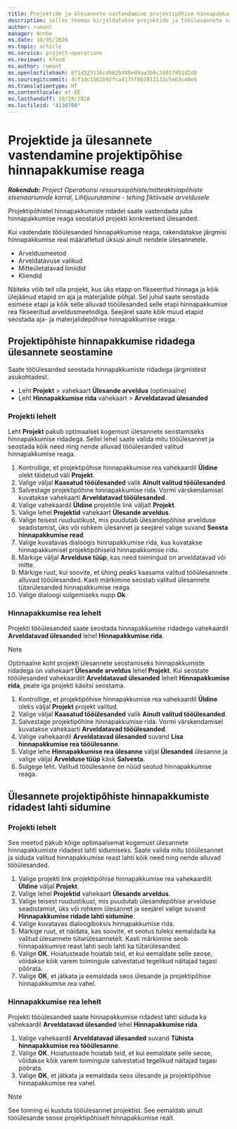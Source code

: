 ```yaml
---
title: Projektide ja ülesannete vastendamine projektipõhise hinnapakkumise reaga
description: Selles teemas kirjeldatakse projektide ja tööülesannete vastendamist projektipõhise tööülesande reaga.
author: rumant
manager: Annbe
ms.date: 10/05/2020
ms.topic: article
ms.service: project-operations
ms.reviewer: kfend
ms.author: rumant
ms.openlocfilehash: 871d323136cd982bd48ed9aa2b9c34017951d2d8
ms.sourcegitcommit: 4cf1dc1561b92fca4175f0b3813133c5e63ce8e6
ms.translationtype: HT
ms.contentlocale: et-EE
ms.lasthandoff: 10/28/2020
ms.locfileid: "4130708"
---
```

# <a name="map-projects-and-tasks-to-a-project-based-quote-line"></a>Projektide ja ülesannete vastendamine projektipõhise hinnapakkumise reaga

_**Rakendub:** Project Operationsi ressurssipõhiste/mitteaktsiapõhiste stsenaariumide korral,  Lihtjuurutamine - tehing fiktiivsele arveldusele_

Projektipõhistel hinnapakkumiste ridadel saate vastendada juba hinnapakkumise reaga seostatud projekti konkreetsed ülesanded.

Kui vastendate tööülesanded hinnapakkumise reaga, rakendatakse järgmisi hinnapakkumise real määratletud üksusi ainult nendele ülesannetele.

- Arveldusmeetod
- Arveldatavuse valikud
- Mitteületatavad limiidid
- Kliendid

Näiteks võib teil olla projekt, kus üks etapp on fikseeritud hinnaga ja kõik ülejäänud etapid on aja ja materjalide põhjal. Sel juhul saate seostada esimese etapi ja kõik selle alluvad tööülesanded selle etapi hinnapakkumise rea fikseeritud arveldusmeetodiga. Seejärel saate kõik muud etapid seostada aja- ja materjalidepõhise hinnapakkumise reaga.

## <a name="associate-tasks-to-project-based-quote-lines"></a>Projektipõhiste hinnapakkumise ridadega ülesannete seostamine

Saate tööülesanded seostada hinnapakkumiste ridadega järgmistest asukohtadest.

- Leht **Projekt** > vahekaart **Ülesande arveldus** (optimaalne)
- Leht **Hinnapakkumise rida** vahekaart > **Arveldatavad ülesanded** 

### <a name="from-the-project-page"></a>Projekti lehelt

Leht **Projekt** pakub optimaalset kogemust ülesannete seostamiseks hinnapakkumise ridadega. Sellel lehel saate valida mitu tööülesannet ja seostada kõik need ning nende alluvad tööülesanded valitud hinnapakkumise reaga.

1. Kontrollige, et projektipõhise hinnapakkumise rea vahekaardil **Üldine** olekt täidetud väli **Projekt**.
2. Valige väljal **Kaasatud tööülesanded** valik **Ainult valitud tööülesanded**.
3. Salvestage projektipõhine hinnapakkumise rida. Vormi värskendamisel kuvatakse vahekaarti **Arveldatavad tööülesanded**.
4. Valige vahekaardil **Üldine** projektile link väljalt **Projekt**.
5. Valige lehel **Projektid** vahekaart **Ülesande arveldus**.
6. Valige teisest ruudustikust, mis puudutab ülesandepõhise arvelduse seadistamist, üks või rohkem ülesannet ja seejärel valige suvand **Seosta hinnapakkumise read**.
7. Valige kuvatavas dialoogis hinnapakkumise rida, kus kuvatakse hinnapakkumisel projektipõhiseid hinnapakkumise ridu.
8. Märkige väljal **Arvelduse tüüp**, kas need toimingud on arveldatavad või mitte.
9. Märkige ruut, kui soovite, et ühing peaks kaasama valitud tööülesannete alluvad tööülesanded. Kasti märkimine seostab valitud ülesannete tütarülesanded hinnapakkumise reaga.
10. Valige dialoogi sulgemiseks nupp **Ok**.

### <a name="from-the-quote-line-page"></a>Hinnapakkumise rea lehelt

Projekti tööülesanded saate seostada hinnapakkumise ridadega vahekaardil **Arveldatavad ülesanded** lehel **Hinnapakkumise rida**.

>[!NOTE]
>Optimaalne koht projekti ülesannete seostamiseks hinnapakkumiste ridadega on vahekaart **Ülesande arveldus** lehel **Projekt**. Kui seostate tööülesanded vahekaardilt **Arveldatavad ülesanded** lehelt **Hinnapakkumise rida**, peate iga projekti käsitsi seostama.

1. Kontrollige, et projektipõhise hinnapakkumise rea vahekaardil **Üldine** oleks väljal **Projekt** projekt valitud.
2. Valige väljal **Kaasatud tööülesanded** valik **Ainult valitud tööülesanded**.
3. Salvestage projektipõhine hinnapakkumise rida. Vormi värskendamisel kuvatakse vahekaarti **Arveldatavad tööülesanded**.
4. Valige vahekaardil **Arveldatavad ülesanded** suvand **Lisa hinnapakkumise rea tööülesanne**.
5. Valige lehe **Hinnapakkumise rea ülesanne** väljal **Ülesanded** ülesanne ja valige väljal **Arvelduse tüüp** käsk **Salvesta**. 
6. Sulgege leht. Valitud tööülesanne on nüüd seotud hinnapakkumise reaga.

## <a name="disassociate-tasks-from-projectbased-quote-lines"></a>Ülesannete projektipõhiste hinnapakkumiste ridadest lahti sidumine

### <a name="from-the-project-page"></a>Projekti lehelt

See meetod pakub kõige optimaalsemat kogemust ülesannete hinnapakkumiste ridadest lahti sidumiseks. Saate valida mitu tööülesannet ja siduda valitud hinnapakkumise reast lahti kõik need ning nende alluvad tööülesanded.

1. Valige projekti link projektipõhise hinnapakkumise rea vahekaardilt **Üldine** väljal **Projekt**.
2. Valige lehel **Projektid** vahekaart **Ülesande arveldus**.
3. Valige teisest ruudustikust, mis puudutab ülesandepõhise arvelduse seadistamist, üks või rohkem ülesannet ja seejärel valige suvand **Hinnapakkumise ridade lahti sidumine**.
4. Valige kuvatavas dialoogiboksis hinnapakkumise rida.
5. Märkige ruut, et näidata, kas soovite, et seotus tuleks eemaldada ka valitud ülesannete tütarülesannetelt. Kasti märkimine seob hinnapakkumise reast lahti seob lahti ka tütarülesanded.
6. Valige **OK**. Hoiatusteade hoiatab teid, et kui eemaldate selle seose, võidakse kõik varem toimingule salvestatud tegelikud näitajad tagasi pöörata. 
7. Valige **OK**, et jätkata ja eemaldada seos ülesande ja projektipõhise hinnapakkumise rea vahel.

### <a name="from-the-quote-line-page"></a>Hinnapakkumise rea lehelt

Projekti tööülesanded saate hinnapakkumise ridadest lahti siduda ka vahekaardil **Arveldatavad ülesanded** lehel **Hinnapakkumise rida**.

1. Valige vahekaardil **Arveldatavad ülesanded** suvand **Tühista hinnapakkumise rea tööülesanne**.
2. Valige **OK**. Hoiatusteade hoiatab teid, et kui eemaldate selle seose, võidakse kõik varem toimingule salvestatud tegelikud näitajad tagasi pöörata. 
3. Valige **OK**, et jätkata ja eemaldada seos ülesande ja projektipõhise hinnapakkumise rea vahel.

>[!NOTE]
> See toiming ei kustuta tööülesannet projektist. See eemaldab ainult tööülesande seose projektipõhiselt hinnapakkumise realt.
